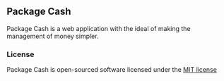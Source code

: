 ## Package Cash

Package Cash is a web application with the ideal of making the management of money simpler.

### License

Package Cash is open-sourced software licensed under the [MIT license](http://opensource.org/licenses/MIT)
